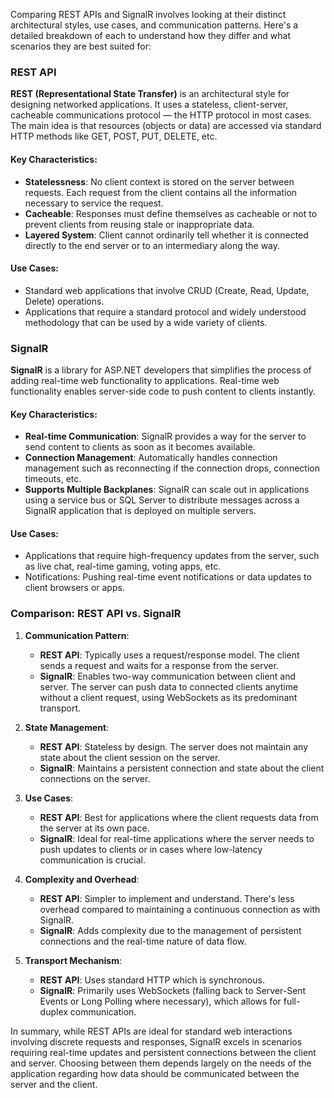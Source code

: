 Comparing REST APIs and SignalR involves looking at their distinct architectural styles, use cases, and communication patterns. Here's a detailed breakdown of each to understand how they differ and what scenarios they are best suited for:

### REST API
**REST (Representational State Transfer)** is an architectural style for designing networked applications. It uses a stateless, client-server, cacheable communications protocol — the HTTP protocol in most cases. The main idea is that resources (objects or data) are accessed via standard HTTP methods like GET, POST, PUT, DELETE, etc.

#### Key Characteristics:
- **Statelessness**: No client context is stored on the server between requests. Each request from the client contains all the information necessary to service the request.
- **Cacheable**: Responses must define themselves as cacheable or not to prevent clients from reusing stale or inappropriate data.
- **Layered System**: Client cannot ordinarily tell whether it is connected directly to the end server or to an intermediary along the way.

#### Use Cases:
- Standard web applications that involve CRUD (Create, Read, Update, Delete) operations.
- Applications that require a standard protocol and widely understood methodology that can be used by a wide variety of clients.

### SignalR
**SignalR** is a library for ASP.NET developers that simplifies the process of adding real-time web functionality to applications. Real-time web functionality enables server-side code to push content to clients instantly.

#### Key Characteristics:
- **Real-time Communication**: SignalR provides a way for the server to send content to clients as soon as it becomes available.
- **Connection Management**: Automatically handles connection management such as reconnecting if the connection drops, connection timeouts, etc.
- **Supports Multiple Backplanes**: SignalR can scale out in applications using a service bus or SQL Server to distribute messages across a SignalR application that is deployed on multiple servers.

#### Use Cases:
- Applications that require high-frequency updates from the server, such as live chat, real-time gaming, voting apps, etc.
- Notifications: Pushing real-time event notifications or data updates to client browsers or apps.

### Comparison: REST API vs. SignalR
1. **Communication Pattern**:
    
    - **REST API**: Typically uses a request/response model. The client sends a request and waits for a response from the server.
    - **SignalR**: Enables two-way communication between client and server. The server can push data to connected clients anytime without a client request, using WebSockets as its predominant transport.
2. **State Management**:
    - **REST API**: Stateless by design. The server does not maintain any state about the client session on the server.
    - **SignalR**: Maintains a persistent connection and state about the client connections on the server.
3. **Use Cases**:
    - **REST API**: Best for applications where the client requests data from the server at its own pace.
    - **SignalR**: Ideal for real-time applications where the server needs to push updates to clients or in cases where low-latency communication is crucial.
4. **Complexity and Overhead**:
    - **REST API**: Simpler to implement and understand. There's less overhead compared to maintaining a continuous connection as with SignalR.
    - **SignalR**: Adds complexity due to the management of persistent connections and the real-time nature of data flow.
5. **Transport Mechanism**:
    - **REST API**: Uses standard HTTP which is synchronous.
    - **SignalR**: Primarily uses WebSockets (falling back to Server-Sent Events or Long Polling where necessary), which allows for full-duplex communication.

In summary, while REST APIs are ideal for standard web interactions involving discrete requests and responses, SignalR excels in scenarios requiring real-time updates and persistent connections between the client and server. Choosing between them depends largely on the needs of the application regarding how data should be communicated between the server and the client.